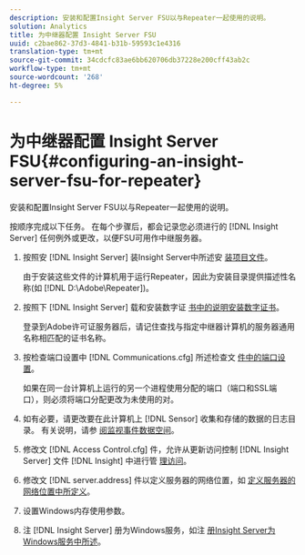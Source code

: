 ```yaml
---
description: 安装和配置Insight Server FSU以与Repeater一起使用的说明。
solution: Analytics
title: 为中继器配置 Insight Server FSU
uuid: c2bae862-37d3-4841-b31b-59593c1e4316
translation-type: tm+mt
source-git-commit: 34cdcfc83ae6bb620706db37228e200cff43ab2c
workflow-type: tm+mt
source-wordcount: '268'
ht-degree: 5%

---
```



# 为中继器配置 Insight Server FSU{#configuring-an-insight-server-fsu-for-repeater}

安装和配置Insight Server FSU以与Repeater一起使用的说明。

按顺序完成以下任务。 在每个步骤后，都会记录您必须进行的 [!DNL Insight Server] 任何例外或更改，以便FSU可用作中继服务器。

1. 按照安 [!DNL Insight Server] 装Insight Server中所述安 [装项目文件](../../../../home/c-inst-svr/c-install-ins-svr/c-install-ins-svr.md#concept-1c796b4ca427474f99ec6ba34d8254cd)。

   由于安装这些文件的计算机用于运行Repeater，因此为安装目录提供描述性名称(如 [!DNL D:\Adobe\Repeater])。

1. 按照下 [!DNL Insight Server] 载和安装数字证 [书中的说明安装数字证书](../../../../home/c-inst-svr/c-install-ins-svr/t-install-proc-inst-svr-dpu/c-dnld-dgtl-cert/c-dnld-dgtl-cert.md#concept-4f79c240492f4e52b6375b4b3bbefa17)。

   登录到Adobe许可证服务器后，请记住查找与指定中继器计算机的服务器通用名称相匹配的证书名称。

1. 按检查端口设置中 [!DNL Communications.cfg] 所述检查文 [件中的端口设置](../../../../home/c-inst-svr/c-install-ins-svr/t-install-proc-inst-svr-dpu/t-chk-pt-stgs.md#task-a91191b0a19e4437aa535a27c734ae64)。

   如果在同一台计算机上运行的另一个进程使用分配的端口（端口和SSL端口），则必须将端口分配更改为未使用的对。

1. 如有必要，请更改要在此计算机上 [!DNL Sensor] 收集和存储的数据的日志目录。 有关说明，请参 [阅监视事件数据空间](../../../../home/c-inst-svr/c-admin-inst-svr/c-mntr-disk-spc/t-mntr-evt-data-spc.md#task-a54d4bd16b96437f943cd09e5d848440)。
1. 修改文 [!DNL Access Control.cfg] 件，允许从更新访问控制 [!DNL Insight Server] 文件 [!DNL Insight] 中进行管 [理访问](../../../../home/c-inst-svr/c-install-ins-svr/t-install-proc-inst-svr-dpu/c-updt-accss-ctrl-file.md#concept-fb9aa0c0e0664c018528f56d01c4808d)。
1. 修改文 [!DNL server.address] 件以定义服务器的网络位置，如 [定义服务器的网络位置中所定义](../../../../home/c-inst-svr/c-install-ins-svr/t-install-proc-inst-svr-dpu/c-svrs-ntwk-loc/c-svrs-ntwk-loc.md#concept-87dd2aa3448c415ca1285bc445a8c649)。
1. 设置Windows内存使用参数。
1. 注 [!DNL Insight Server] 册为Windows服务，如注 [册Insight Server为Windows服务中所述](../../../../home/c-inst-svr/c-install-ins-svr/t-install-proc-inst-svr-dpu/c-reg-wdws-svc.md#concept-f2c7aa891d544a2595aa01d0d796a540)。
